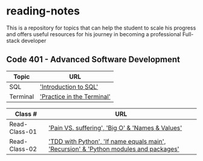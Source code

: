 # reading-notes

 This is a repository for topics that can help the student to scale his progress and offers useful resources for his journey in becoming a professional Full-stack developer

## Code 401 - Advanced Software Development

| **Topic** | **URL** |
| -------- | -----------|
| SQL |['Introduction to SQL'](./SQL-Practice/read-SQL%20commands.md)|
| Terminal |['Practice in the Terminal'](./Terminal/read-terminal-practice.md)|

| **Class #** | **URL** |
| -------- | -----------|
| Read-Class-01   |['Pain VS. suffering', 'Big O' & 'Names & Values'](./Read-Class-01.md)|
| Read-Class-02   |['TDD with Python', 'If name equals main', 'Recursion' & 'Python modules and packages'](./Read-Class-02.md)|
